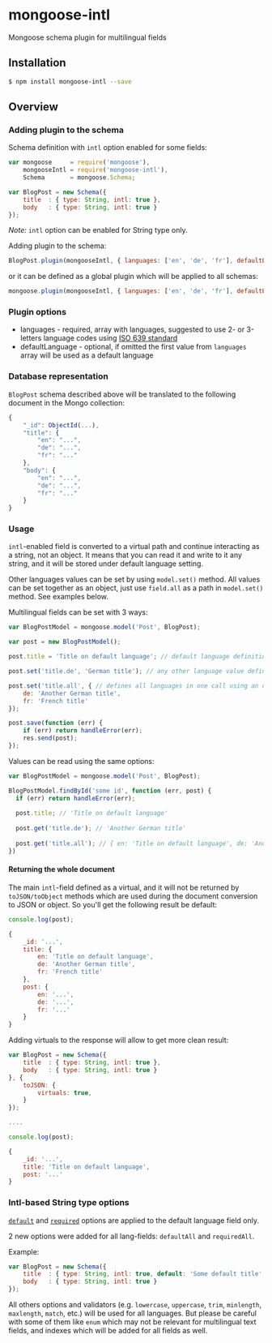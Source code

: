 # mongoose-intl
Mongoose schema plugin for multilingual fields

## Installation

```sh
$ npm install mongoose-intl --save
```

## Overview

### Adding plugin to the schema

Schema definition with `intl` option enabled for some fields:

```js
var mongoose     = require('mongoose'),
    mongooseIntl = require('mongoose-intl'),
    Schema       = mongoose.Schema;

var BlogPost = new Schema({
    title  : { type: String, intl: true },
    body   : { type: String, intl: true }
});
```

*Note:* `intl` option can be enabled for String type only.

Adding plugin to the schema:

```js
BlogPost.plugin(mongooseIntl, { languages: ['en', 'de', 'fr'], defaultLanguage: 'en' });
```

or it can be defined as a global plugin which will be applied to all schemas:

```js
mongoose.plugin(mongooseIntl, { languages: ['en', 'de', 'fr'], defaultLanguage: 'en' });
```

### Plugin options

* languages - required, array with languages, suggested to use 2- or 3-letters language codes using [ISO 639 standard](https://en.wikipedia.org/wiki/List_of_ISO_639-1_codes)
* defaultLanguage - optional, if omitted the first value from `languages` array will be used as a default language

### Database representation

`BlogPost` schema described above will be translated to the following document in the Mongo collection:

```js
{
    "_id": ObjectId(...),
    "title": {
        "en": "...",
        "de": "...",
        "fr": "..."
    },
    "body": {
        "en": "...",
        "de": "...",
        "fr": "..."
    }
}
```

### Usage

`intl`-enabled field is converted to a virtual path and continue interacting as a string, not an object.
It means that you can read it and write to it any string, and it will be stored under default language setting.

Other languages values can be set by using `model.set()` method. All values can be set together as an object, just use `field.all` as a path in `model.set()` method. See examples below. 

Multilingual fields can be set with 3 ways:

```js
var BlogPostModel = mongoose.model('Post', BlogPost);

var post = new BlogPostModel();

post.title = 'Title on default language'; // default language definition, will be stored to title.en

post.set('title.de', 'German title'); // any other language value definition

post.set('title.all', { // defines all languages in one call using an object
    de: 'Another German title',
    fr: 'French title'
});

post.save(function (err) {
    if (err) return handleError(err);
    res.send(post);
});

```

Values can be read using the same options:

```js
var BlogPostModel = mongoose.model('Post', BlogPost);

BlogPostModel.findById('some id', function (err, post) {
  if (err) return handleError(err);
  
  post.title; // 'Title on default language'
  
  post.get('title.de'); // 'Another German title'
  
  post.get('title.all'); // { en: 'Title on default language', de: 'Another German title', fr: 'French title' }
})

```

#### Returning the whole document

The main `intl`-field defined as a virtual, and it will not be returned by `toJSON/toObject` methods which are used during the document conversion to JSON or object.
So you'll get the following result be default:
```js
console.log(post);

{
    _id: '...',
    title: {
        en: 'Title on default language',
        de: 'Another German title',
        fr: 'French title'
    },
    post: {
        en: '...',
        de: '...',
        fr: '...'
    }
}
```

Adding virtuals to the response will allow to get more clean result:

```js
var BlogPost = new Schema({
    title  : { type: String, intl: true },
    body   : { type: String, intl: true }
}, {
    toJSON: {
        virtuals: true,
    }
});

....

console.log(post);

{
    _id: '...',
    title: 'Title on default language',
    post: '...'
}
```

### Intl-based String type options

[`default`](http://mongoosejs.com/docs/api.html#schematype_SchemaType-default) and [`required`](http://mongoosejs.com/docs/api.html#schematype_SchemaType-required) options are applied to the default language field only.

2 new options were added for all lang-fields: `defaultAll` and `requiredAll`.

Example:

```js
var BlogPost = new Schema({
    title  : { type: String, intl: true, default: 'Some default title', requiredAll: true },
    body   : { type: String, intl: true }
});
```

All others options and validators (e.g. `lowercase`, `uppercase`, `trim`, `minlength`, `maxlength`, `match`, etc.) will be used for all languages.
But please be careful with some of them like `enum` which may not be relevant for multilingual text fields, and indexes which will be added for all fields as well.
